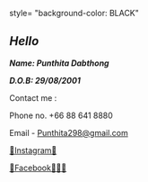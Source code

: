 style= "background-color: BLACK"
## ***Hello***

***Name: Punthita Dabthong***

***D.O.B: 29/08/2001***


Contact me :

Phone no. +66 88 641 8880

Email - Punthita298@gmail.com

<a href="https://www.instagram.com/tk_ccb/">🌈Instagram🌟</a>

<a href="https://www.facebook.com/profile.php?id=100014594763804">🤖Facebook👩🏻‍💻</a>
